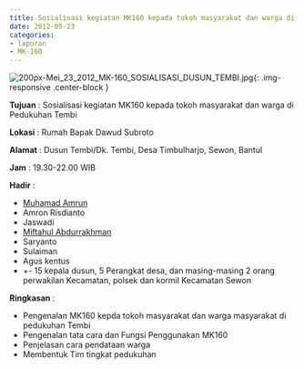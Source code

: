 ```yaml
---
title: Sosialisasi kegiatan MK160 kepada tokoh masyarakat dan warga di Pedukuhan Tembi
date: 2012-05-23
categories:
- laporan
- MK-160
---
```


![200px-Mei_23_2012_MK-160_SOSIALISASI_DUSUN_TEMBI.jpg](/uploads/200px-Mei_23_2012_MK-160_SOSIALISASI_DUSUN_TEMBI.jpg){: .img-responsive .center-block }

**Tujuan** : Sosialisasi kegiatan MK160 kepada tokoh masyarakat dan warga di Pedukuhan Tembi

**Lokasi** : Rumah Bapak Dawud Subroto 

**Alamat** : Dusun Tembi/Dk. Tembi, Desa Timbulharjo, Sewon, Bantul

**Jam** : 19.30-22.00 WIB

**Hadir** : 
* [Muhamad Amrun](http://wiki.ciptamedia.org/wiki/Muhamad_Amrun)
* Amron Risdianto
* Jaswadi
* [Miftahul Abdurrakhman](http://wiki.ciptamedia.org/wiki/Miftahul_Abdurrakhman)
* Saryanto
* Sulaiman
* Agus kentus
* +- 15 kepala dusun, 5 Perangkat desa, dan masing-masing 2 orang perwakilan Kecamatan, polsek dan kormil Kecamatan Sewon

**Ringkasan** : 
* Pengenalan MK160 kepda tokoh masyarakat dan warga masyarakat di pedukuhan Tembi
* Pengenalan tata cara dan Fungsi Penggunakan MK160
* Penjelasan cara pendataan warga
* Membentuk Tim tingkat pedukuhan
